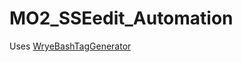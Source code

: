 #  MO2_SSEedit_Automation

Uses [WryeBashTagGenerator](https://github.com/fireundubh/WryeBashTagGenerator)